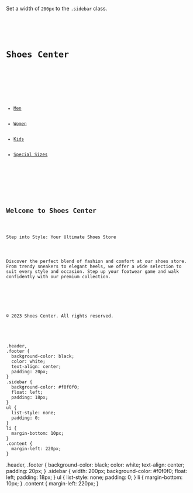 Set a width of `200px` to the `.sidebar` class.

<codeblock language="css" type="exercise" testMode="fixedInput">
<code>
<panel language="html">
<div class="header">
  <h1>Shoes Center</h1>
</div>

<div class="sidebar">
  <ul>
    <li><a href="#">Men</a></li>
    <li><a href="#">Women</a></li>
    <li><a href="#">Kids</a></li>
    <li><a href="#">Special Sizes</a></li>
  </ul>
</div>

<div class="content">
  <h2>Welcome to Shoes Center</h2>
  <p>Step into Style: Your Ultimate Shoes Store</p>
  <p>Discover the perfect blend of fashion and comfort at our shoes store. From trendy sneakers to elegant heels, we offer a wide selection to suit every style and occasion. Step up your footwear game and walk confidently with our premium collection.</p>
</div>

<div class="footer">
  <p>&copy; 2023 Shoes Center. All rights reserved.</p>
</div>
</panel>
<panel language="css">
.header,
.footer {
  background-color: black;
  color: white;
  text-align: center;
  padding: 20px;
}
.sidebar {
  background-color: #f0f0f0;
  float: left;
  padding: 18px;
}
ul {
  list-style: none;
  padding: 0;
}
li {
  margin-bottom: 10px;
}
.content {
  margin-left: 220px;
}
</panel>
</code>

<solution>
.header,
.footer {
  background-color: black;
  color: white;
  text-align: center;
  padding: 20px;
}
.sidebar {
  width: 200px;
  background-color: #f0f0f0;
  float: left;
  padding: 18px;
}
ul {
  list-style: none;
  padding: 0;
}
li {
  margin-bottom: 10px;
}
.content {
  margin-left: 220px;
}
</solution>
</codeblock>
